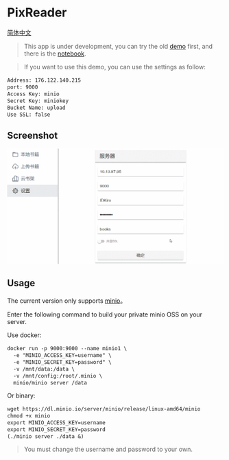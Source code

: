 # PixReader

[简体中文](./docs/README-zh.md)

> This app is under development, you can try the old [demo](http://book.idkiro.xyz/) first, and there is the [notebook](/docs/notebook/README.md).

> If you want to use this demo, you can use the settings as follow:

```
Address: 176.122.140.215
port: 9000  
Access Key: minio
Secret Key: miniokey
Bucket Name: upload
Use SSL: false
```

## Screenshot

![](./docs/imgs/demo.gif)

## Usage

The current version only supports [minio](https://github.com/minio/minio)。

Enter the following command to build your private minio OSS on your server.

Use docker:

```
docker run -p 9000:9000 --name minio1 \
  -e "MINIO_ACCESS_KEY=username" \
  -e "MINIO_SECRET_KEY=password" \
  -v /mnt/data:/data \
  -v /mnt/config:/root/.minio \
  minio/minio server /data
```

Or binary:

```
wget https://dl.minio.io/server/minio/release/linux-amd64/minio
chmod +x minio
export MINIO_ACCESS_KEY=username
export MINIO_SECRET_KEY=password
(./minio server ./data &)
```

> You must change the username and password to your own.